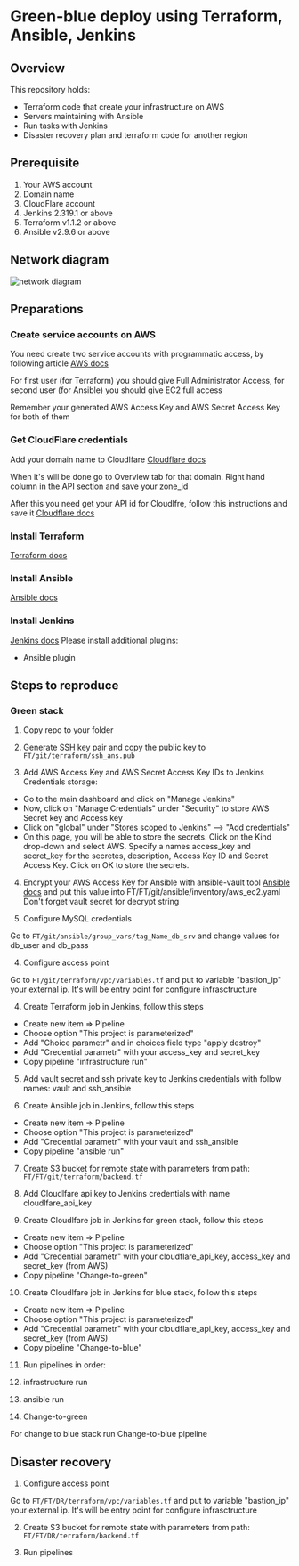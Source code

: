 # Green-blue deploy using Terraform, Ansible, Jenkins
## Overview
This repository holds:
- Terraform code that create your infrastructure on AWS
- Servers maintaining with Ansible
- Run tasks with Jenkins
- Disaster recovery plan and terraform code for another region

## Prerequisite
1. Your AWS account
2. Domain name
2. CloudFlare account
3. Jenkins 2.319.1 or above
4. Terraform v1.1.2 or above
5. Ansible v2.9.6 or above

## Network diagram
![network diagram](https://github.com/artewka/FT/tree/FT/FT/network_diagram.png)

## Preparations
### Create service accounts on AWS
You need create two service accounts with programmatic access, by following article [AWS docs](https://docs.aws.amazon.com/IAM/latest/UserGuide/id_users_create.html#id_users_create_cliwpsapi)

For first user (for Terraform) you should give Full Administrator Access, for second user (for Ansible) you should give EC2 full access

Remember your generated AWS Access Key and AWS Secret Access Key for both of them

### Get CloudFlare credentials
Add your domain name to Cloudlfare [Cloudflare docs](https://support.cloudflare.com/hc/en-us/articles/201720164-Creating-a-Cloudflare-account-and-adding-a-website)

When it's will be done go to Overview tab for that domain. Right hand column in the API section and save your zone_id

After this you need get your API id for Cloudlfre, follow this instructions and save it [Cloudflare docs](https://support.cloudflare.com/hc/en-us/articles/201720164-Creating-a-Cloudflare-account-and-adding-a-website)

### Install Terraform
[Terraform docs](https://learn.hashicorp.com/tutorials/terraform/install-cli)

### Install Ansible
[Ansible docs](https://docs.ansible.com/ansible/latest/installation_guide/intro_installation.html)

### Install Jenkins
[Jenkins docs](https://www.jenkins.io/doc/book/installing/linux/)
Please install additional plugins:
 - Ansible plugin

## Steps to reproduce
### Green stack

1. Copy repo to your folder

2. Generate SSH key pair and copy the public key to `FT/git/terraform/ssh_ans.pub`

3. Add AWS Access Key and AWS Secret Access Key IDs to Jenkins Credentials storage:
  - Go to the main dashboard and click on "Manage Jenkins"
  - Now, click on "Manage Credentials" under "Security" to store AWS Secret key and Access key
  - Click on "global" under "Stores scoped to Jenkins" --> "Add credentials"
  - On this page, you will be able to store the secrets. Click on the Kind drop-down and select AWS. Specify a names access_key and secret_key for the secretes, description, Access Key ID and Secret Access Key. Click on OK to store the secrets. 

4. Encrypt your AWS Access Key for Ansible with ansible-vault tool
[Ansible docs](https://docs.ansible.com/ansible/latest/user_guide/vault.html)
and put this value into FT/FT/git/ansible/inventory/aws_ec2.yaml
Don't forget vault secret for decrypt string

3. Configure MySQL credentials

Go to `FT/git/ansible/group_vars/tag_Name_db_srv` and change values for db_user and db_pass

4. Configure access point

Go to `FT/git/terraform/vpc/variables.tf` and put to variable "bastion_ip" your external ip. It's will be entry point for configure infrasctructure

4. Create Terraform job in Jenkins, follow this steps
  - Create new item => Pipeline
  - Choose option "This project is parameterized"
  - Add "Choice parametr" and in choices field type "apply destroy"
  - Add "Credential parametr" with your access_key and secret_key
  - Copy pipeline "infrastructure run"

5. Add vault secret and ssh private key to Jenkins credentials with follow names: vault and ssh_ansible

6. Create Ansible job in Jenkins, follow this steps
  - Create new item => Pipeline
  - Choose option "This project is parameterized"
  - Add "Credential parametr" with your vault and ssh_ansible
  - Copy pipeline "ansible run"

7. Create S3 bucket for remote state with parameters from path: `FT/FT/git/terraform/backend.tf`

8. Add Cloudlfare api key to Jenkins credentials with name cloudlfare_api_key

9. Create Cloudlfare job in Jenkins for green stack, follow this steps
  - Create new item => Pipeline
  - Choose option "This project is parameterized"
  - Add "Credential parametr" with your cloudflare_api_key, access_key and secret_key (from AWS)
  - Copy pipeline "Change-to-green"

10. Create Cloudlfare job in Jenkins for blue stack, follow this steps
  - Create new item => Pipeline
  - Choose option "This project is parameterized"
  - Add "Credential parametr" with your cloudflare_api_key, access_key and secret_key (from AWS)
  - Copy pipeline "Change-to-blue"

 11. Run pipelines in order:

 1. infrastructure run
 2. ansible run
 3. Change-to-green

 For change to blue stack run Change-to-blue pipeline

 ## Disaster recovery

1. Configure access point

Go to `FT/FT/DR/terraform/vpc/variables.tf` and put to variable "bastion_ip" your external ip. It's will be entry point for configure infrasctructure

2. Create S3 bucket for remote state with parameters from path: `FT/FT/DR/terraform/backend.tf`

3. Run pipelines
